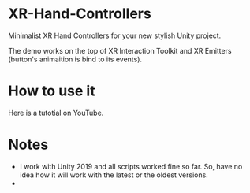 # XR-Hand-Controllers
Minimalist XR Hand Controllers for your new stylish Unity project.

The demo works on the top of XR Interaction Toolkit and XR Emitters (button's animaition is bind to its events).

# How to use it
Here is a tutotial on YouTube.

# Notes
* I work with Unity 2019 and all scripts worked fine so far. So, have no idea how it will work with the latest or the oldest versions.
* 



